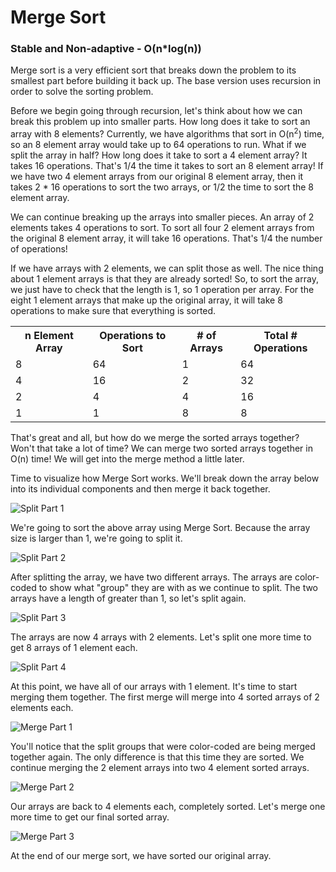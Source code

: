 # Merge Sort

### Stable and Non-adaptive - O(n*log(n))

Merge sort is a very efficient sort that breaks down the problem to its smallest part before building it back up. The base version uses recursion in order to solve the sorting problem.

Before we begin going through recursion, let's think about how we can break this problem up into smaller parts. How long does it take to sort an array with 8 elements? Currently, we have algorithms that sort in O(n<sup>2</sup>) time, so an 8 element array would take up to 64 operations to run. What if we split the array in half? How long does it take to sort a 4 element array? It takes 16 operations. That's 1/4 the time it takes to sort an 8 element array! If we have two 4 element arrays from our original 8 element array, then it takes 2 * 16 operations to sort the two arrays, or 1/2 the time to sort the 8 element array.

We can continue breaking up the arrays into smaller pieces. An array of 2 elements takes 4 operations to sort. To sort all four 2 element arrays from the original 8 element array, it will take 16 operations. That's 1/4 the number of operations!

If we have arrays with 2 elements, we can split those as well. The nice thing about 1 element arrays is that they are already sorted! So, to sort the array, we just have to check that the length is 1, so 1 operation per array. For the eight 1 element arrays that make up the original array, it will take 8 operations to make sure that everything is sorted.

<table>
<tr>
    <th>n Element Array</th>
    <th>Operations to Sort</th>
    <th># of Arrays</th>
    <th>Total # Operations</th>
</tr>
<tr>
    <td>8</td>
    <td>64</td>
    <td>1</td>
    <td>64</td>
</tr>
<tr>
    <td>4</td>
    <td>16</td>
    <td>2</td>
    <td>32</td>
</tr>
<tr>
    <td>2</td>
    <td>4</td>
    <td>4</td>
    <td>16</td>
</tr>
<tr>
    <td>1</td>
    <td>1</td>
    <td>8</td>
    <td>8</td>
</tr>
</table>

That's great and all, but how do we merge the sorted arrays together? Won't that take a lot of time? We can merge two sorted arrays together in O(n) time! We will get into the merge method a little later.

Time to visualize how Merge Sort works. We'll break down the array below into its individual components and then merge it back together.

![Split Part 1](http://i.imgur.com/WqpMPQX.png)

We're going to sort the above array using Merge Sort. Because the array size is larger than 1, we're going to split it.

![Split Part 2](http://i.imgur.com/nh5oQeK.png)

After splitting the array, we have two different arrays. The arrays are color-coded to show what "group" they are with as we continue to split. The two arrays have a length of greater than 1, so let's split again.

![Split Part 3](http://i.imgur.com/9KjskAI.png)

The arrays are now 4 arrays with 2 elements. Let's split one more time to get 8 arrays of 1 element each.

![Split Part 4](http://i.imgur.com/7Et6IF1.png)

At this point, we have all of our arrays with 1 element. It's time to start merging them together. The first merge will merge into 4 sorted arrays of 2 elements each.

![Merge Part 1](http://i.imgur.com/oP5ayoR.png)

You'll notice that the split groups that were color-coded are being merged together again. The only difference is that this time they are sorted. We continue merging the 2 element arrays into two 4 element sorted arrays.

![Merge Part 2](http://i.imgur.com/Sk8Eeh1.png)

Our arrays are back to 4 elements each, completely sorted. Let's merge one more time to get our final sorted array.

![Merge Part 3](http://i.imgur.com/X5Nx8G2.png)

At the end of our merge sort, we have sorted our original array.
